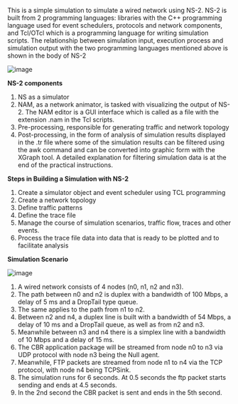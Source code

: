 This is a simple simulation to simulate a wired network using NS-2. NS-2 is built from 2 programming languages: libraries with the C++ programming language used for event schedulers, protocols and network components, and Tcl/OTcl which is a programming language for writing simulation scripts. The relationship between simulation input, execution process and simulation output with the two programming languages mentioned above is shown in the body of NS-2

![image](https://github.com/ramizass/ns2wirednetworksim/assets/88464165/aa01af61-05c8-4793-ba9d-e47f350a55e6)

**NS-2 components**
1. NS as a simulator
2. NAM, as a network animator, is tasked with visualizing the output of NS-2. The NAM editor is a GUI interface which is called as a file with the extension .nam in the Tcl scripts.
3. Pre-processing, responsible for generating traffic and network topology
4. Post-processing, in the form of analysis of simulation results displayed in the .tr file where some of the simulation results can be filtered using the awk command and can be converted into graphic form with the XGraph tool. A detailed explanation for filtering simulation data is at the end of the practical instructions.

**Steps in Building a Simulation with NS-2**
1. Create a simulator object and event scheduler using TCL programming
2. Create a network topology
3. Define traffic patterns
4. Define the trace file
5. Manage the course of simulation scenarios, traffic flow, traces and other events.
6. Process the trace file data into data that is ready to be plotted and to facilitate analysis

**Simulation Scenario**

![image](https://github.com/ramizass/ns2wirednetworksim/assets/88464165/ba572aaa-6b82-4e38-b3d3-dbf3a9a16187)

1. A wired network consists of 4 nodes (n0, n1, n2 and n3).
2. The path between n0 and n2 is duplex with a bandwidth of 100 Mbps, a delay of 5 ms and a DropTail type queue.
3. The same applies to the path from n1 to n2.
4. Between n2 and n4, a duplex line is built with a bandwidth of 54 Mbps, a delay of 10 ms and a DropTail queue, as well as from n2 and n3.
5. Meanwhile between n3 and n4 there is a simplex line with a bandwidth of 10 Mbps and a delay of 15 ms.
6. The CBR application package will be streamed from node n0 to n3 via UDP protocol with node n3 being the Null agent.
7. Meanwhile, FTP packets are streamed from node n1 to n4 via the TCP protocol, with node n4 being TCPSink.
8. The simulation runs for 6 seconds. At 0.5 seconds the ftp packet starts sending and ends at 4.5 seconds.
9. In the 2nd second the CBR packet is sent and ends in the 5th second.


